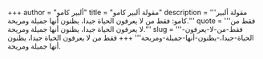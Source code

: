 +++
author = "ألبير كامو"
title = "مقولة ألبير كامو"
description = '''مقولة ألبير كامو: فقط من لا يعرفون الحياة جيدا، يظنون أنها جميلة ومريحة.'''
quote = '''فقط من لا يعرفون الحياة جيدا، يظنون أنها جميلة ومريحة.'''
slug = '''فقط-من-لا-يعرفون-الحياة-جيدا،-يظنون-أنها-جميلة-ومريحة'''
+++
فقط من لا يعرفون الحياة جيدا، يظنون أنها جميلة ومريحة.
